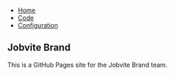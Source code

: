 <script src="https://ajax.googleapis.com/ajax/libs/jquery/1.12.4/jquery.min.js"></script>
<script src="//careers.jobvite.com/common/js/jquery-ui-1.11.3/jquery-ui.min.js" type="text/javascript"></script>
<link rel="stylesheet" href="https://use.fontawesome.com/releases/v5.11.2/css/all.css">
<link rel="stylesheet" href="https://use.fontawesome.com/releases/v5.11.2/css/v4-shims.css">
<link href="//careers.jobvite.com/common/js/featherlight.min.css" type="text/css" rel="stylesheet">
<script src="//careers.jobvite.com/common/js/featherlight.min.js" type="text/javascript" charset="utf-8"></script>
<link rel="stylesheet" type="text/css" href="//careers.jobvite.com/common/js/slick/slick.css">
<link rel="stylesheet" type="text/css" href="//careers.jobvite.com/common/js/slick/slick-theme.css">
<script src="//careers.jobvite.com/common/js/slick/slick.min.js"></script>
<script src="//careers.jobvite.com/brett/resources/snap/dist/snap.svg-min.js"></script>

<nav>
  <ul class="list-inline">
    <li><a href="/"><i class="fa fa-home"></i>Home</a></li>
    <li><a href="/code.html"><i class="fa fa-code"></i>Code</a></li>
    <li><a href="/config.html"><i class="fa fa-cog"></i>Configuration</a></li>
  </ul>
</nav>

## Jobvite Brand
This is a GitHub Pages site for the Jobvite Brand team.
